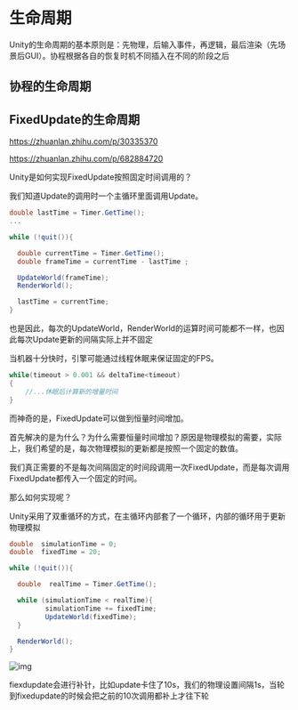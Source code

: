 # 生命周期

Unity的生命周期的基本原则是：先物理，后输入事件，再逻辑，最后渲染（先场景后GUI）。协程根据各自的恢复时机不同插入在不同的阶段之后

## 协程的生命周期





## FixedUpdate的生命周期

https://zhuanlan.zhihu.com/p/30335370

https://zhuanlan.zhihu.com/p/682884720

Unity是如何实现FixedUpdate按照固定时间调用的？

我们知道Update的调用时一个主循环里面调用Update。

```c#
double lastTime = Timer.GetTime();
...

while (!quit()){

  double currentTime = Timer.GetTime();
  double frameTime = currentTime - lastTime ;

  UpdateWorld(frameTime);
  RenderWorld();

  lastTime = currentTime;
}
```

也是因此，每次的UpdateWorld，RenderWorld的运算时间可能都不一样，也因此每次Update更新的间隔实际上并不固定

当机器十分快时，引擎可能通过线程休眠来保证固定的FPS。

```c#
while(timeout > 0.001 && deltaTime<timeout)
{
    //...休眠后计算新的增量时间
}
```

而神奇的是，FixedUpdate可以做到恒量时间增加。

首先解决的是为什么？为什么需要恒量时间增加？原因是物理模拟的需要，实际上，我们希望的是，每次物理模拟的更新都是按照一个固定的数值。

我们真正需要的不是每次间隔固定的时间段调用一次FixedUpdate，而是每次调用FixedUpdate都传入一个固定的时间。

那么如何实现呢？

Unity采用了双重循环的方式，在主循环内部套了一个循环，内部的循环用于更新物理模拟

```c#
double  simulationTime = 0;
double  fixedTime = 20;

while (!quit()){

  double  realTime = Timer.GetTime();

  while (simulationTime < realTime){
         simulationTime += fixedTime; 
         UpdateWorld(fixedTime);
  }

  RenderWorld();
}
```

![img](https://picx.zhimg.com/v2-44fb57d9ffd7e571bf1b56460e5c7481_1440w.jpg)

fiexdupdate会进行补针，比如update卡住了10s，我们的物理设置间隔1s，当轮到fixedupdate的时候会把之前的10次调用都补上才往下轮